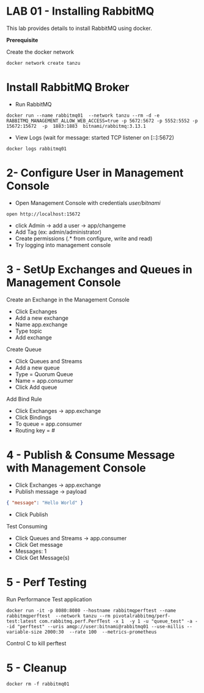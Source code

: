 # LAB 01 - Installing RabbitMQ

This lab provides details to install RabbitMQ using docker.

**Prerequisite**

Create the docker network 

```shell
docker network create tanzu
```

#  Install RabbitMQ Broker

- Run RabbitMQ
```shell
docker run --name rabbitmq01  --network tanzu --rm -d -e RABBITMQ_MANAGEMENT_ALLOW_WEB_ACCESS=true -p 5672:5672 -p 5552:5552 -p 15672:15672  -p  1883:1883  bitnami/rabbitmq:3.13.1 
```


- View Logs (wait for message: started TCP listener on [::]:5672)

```shell
docker logs rabbitmq01
```


# 2-  Configure User in Management Console

- Open Management Console with credentials *user/bitnami*
```shell
open http://localhost:15672
```

- click Admin -> add a user -> app/changeme 
- Add Tag (ex: admin/administrator)
- Create permissions (.* from configure, write and read)
- Try logging into management console


# 3 - SetUp Exchanges and Queues in Management Console

Create an Exchange in the Management Console

- Click Exchanges
- Add a new exchange 
- Name  app.exchange
- Type topic 
- Add exchange


Create Queue
- Click Queues and Streams
- Add a new queue
- Type = Quorum Queue
- Name = app.consumer
- Click Add queue


Add Bind Rule

- Click Exchanges ->  app.exchange
- Click Bindings
- To queue = app.consumer
- Routing key = #



# 4 -  Publish & Consume Message with Management Console

- Click Exchanges ->  app.exchange
- Publish message -> payload
```json
{ "message": "Hello World" }
```
- Click Publish


Test Consuming 

- Click Queues and Streams -> app.consumer
- Click Get message
- Messages: 1
- Click Get Message(s)


# 5 - Perf Testing

Run Performance Test application

```shell
docker run -it -p 8080:8080 --hostname rabbitmqperftest --name rabbitmqperftest  --network tanzu --rm pivotalrabbitmq/perf-test:latest com.rabbitmq.perf.PerfTest -x 1  -y 1 -u "queue_test" -a --id "perftest" --uris amqp://user:bitnami@rabbitmq01 --use-millis --variable-size 2000:30  --rate 100  --metrics-prometheus
```

Control C to kill perftest


# 5 - Cleanup

```shell
docker rm -f rabbitmq01
```
